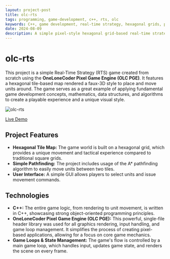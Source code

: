 ```yaml
---
layout: project-post
title: olc-rts
tags: programming, game-development, c++, rts, olc
keywords: C++, game development, real-time strategy, hexagonal grids, pixel game engine
date: 2024-08-09
description: A simple pixel-style hexagonal grid-based real-time strategy game built with the OneLoneCoder Pixel Game Engine.
---
```


# olc-rts

This project is a simple Real-Time Strategy (RTS) game created from scratch using the **OneLoneCoder Pixel Game Engine (OLC PGE)**. It features a hexagonal tile-based map rendered a faux-3D style to place and move units around. The game serves as a great example of applying fundamental game development concepts, mathematics, data structures, and algorithms to create a playable experience and a unique visual style.

![olc-rts](https://github.com/liraymond04/olc-rts/assets/39678448/3e727835-1750-4ab7-89ab-e193114c25bc)

[Live Demo](https://liraymond04.ca/demo/olc-rts)

## Project Features

- **Hexagonal Tile Map:** The game world is built on a hexagonal grid, which provides a unique movement and tactical experience compared to traditional square grids.
- **Simple Pathfinding:** The project includes usage of the A* pathfinding algorithm to easily move units between two tiles.
- **User Interface:** A simple GUI allows players to select units and issue movement commands.

## Technologies

- **C++:** The entire game logic, from rendering to unit movement, is written in C++, showcasing strong object-oriented programming principles.
- **OneLoneCoder Pixel Game Engine (OLC PGE):** This powerful, single-file header library was used for all graphics rendering, input handling, and game loop management. It simplifies the process of creating pixel-based applications, allowing for a focus on core game mechanics.
- **Game Loops & State Management:** The game's flow is controlled by a main game loop, which handles input, updates game state, and renders the scene on every frame.
